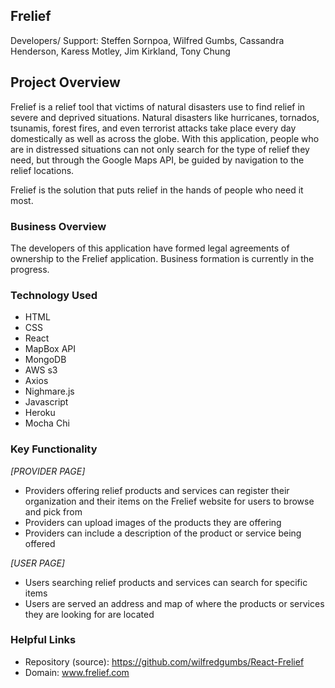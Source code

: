 ## Frelief

Developers/ Support: Steffen Sornpoa, Wilfred Gumbs, Cassandra Henderson, Karess Motley, Jim Kirkland, Tony Chung

## Project Overview

Frelief is a relief tool that victims of natural disasters use to find relief in severe and deprived situations. Natural disasters like hurricanes, tornados, tsunamis, forest fires, and even terrorist attacks take place every day domestically as well as across the globe. With this application, people who are in distressed situations can not only search for the type of relief they need, but through the Google Maps API, be guided by navigation to the relief locations.


Frelief is the solution that puts relief in the hands of people who need it most.

### Business Overview

The developers of this application have formed legal agreements of ownership to the Frelief application. Business formation is currently in the progress. 


### Technology Used

* HTML
* CSS
* React
* MapBox API
* MongoDB
* AWS s3
* Axios
* Nighmare.js
* Javascript
* Heroku
* Mocha Chi


### Key Functionality

*[PROVIDER PAGE]*
* Providers offering relief products and services can register their organization and their items on the Frelief website for users to browse and pick from
* Providers can upload images of the products they are offering
* Providers can include a description of the product or service being offered

*[USER PAGE]*
* Users searching relief products and services can search for specific items
* Users are served an address and map of where the products or services they are looking for are located


### Helpful Links

* Repository (source): https://github.com/wilfredgumbs/React-Frelief
* Domain: www.frelief.com